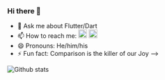### Hi there 👋

<!-- - 🔭 I’m currently working on football management system
- 🌱 I’m currently learning machine learning with AWS
- 👯 I’m looking to collaborate on flutter & dart
- 🤔 I’m looking for help with getting a job -->
- 💬 Ask me about Flutter/Dart
- 📫 How to reach me: [<img height="20" src="https://img.shields.io/badge/linkedin-0077B5.svg?&style=for-the-badge&logo=linkedin&logoColor=white" />][LinkedIn]
[<img height="20" src="https://img.shields.io/badge/twitter-1DA1F2.svg?&style=for-the-badge&logo=twitter&logoColor=white" />][twitter]
- 😄 Pronouns: He/him/his
- ⚡ Fun fact: Comparison is the killer of our Joy
-->

[linkedIn]: https://www.linkedin.com/in/alex-maina/
[twitter]: https://twitter.com/RonaldoMaina

<!-- 
### Business Developer manager to Software engineering.
I was working with a software company as a business developer with a responsibility to create long-term value for the company from customers, markets and relationships. One year later, I decided to fully focus on my dream of software engineering because I had a passion of computers since I was a kid (12 years old). But the main reason I went for a business career in the first place was that I wanted to learn practically how software business works and the true benefits and struggles of pushing a product/idea to the market.

## Flutter and Dart Developer. -->


<!-- ### conduct.
Programming is a social activity. It is like writing a book that users will find a transformation in and can be read with ease. It is about the structure and the flow of inspiring events and states. The code is more importance than how it works. The code should be readable and enhanced by developers other than its original author. It should have meaninful names. It should provide one way rather than many ways of doing one thing. The code should look like the programming langange was made to solve that problem. It should be simple and direct. -->
 
![Github stats](https://github-readme-stats.vercel.app/api?username=AlexMainaMunyua)

